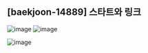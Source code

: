 ## [baekjoon-14889] 스타트와 링크

![image](https://user-images.githubusercontent.com/22045163/107963418-7cfec080-6feb-11eb-9bee-fd59e8aca41e.png)
![image](https://user-images.githubusercontent.com/22045163/107963481-943dae00-6feb-11eb-8afc-6a0914915b71.png)

![image](https://user-images.githubusercontent.com/22045163/107963511-9dc71600-6feb-11eb-91f3-5a20c2de140f.png)

